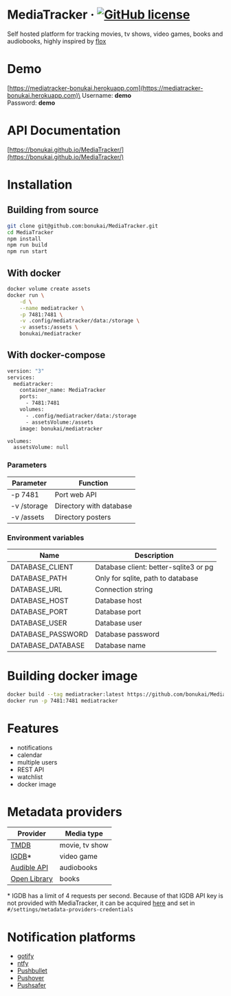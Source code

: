 # MediaTracker &middot; [![GitHub license](https://img.shields.io/badge/license-MIT-blue.svg)](https://github.com/bonukai/MediaTracker/blob/main/LICENSE)

Self hosted platform for tracking movies, tv shows, video games, books and audiobooks, highly inspired by [flox](https://github.com/devfake/flox)

# Demo

[https://mediatracker-bonukai.herokuapp.com](https://mediatracker-bonukai.herokuapp.com)\
Username: **demo**\
Password: **demo**

# API Documentation
[https://bonukai.github.io/MediaTracker/](https://bonukai.github.io/MediaTracker/)

# Installation

## Building from source

```bash
git clone git@github.com:bonukai/MediaTracker.git
cd MediaTracker
npm install
npm run build
npm run start
```

## With docker

```bash
docker volume create assets
docker run \
    -d \
    --name mediatracker \
    -p 7481:7481 \
    -v .config/mediatracker/data:/storage \
    -v assets:/assets \
    bonukai/mediatracker
```

## With docker-compose

```bash
version: "3"
services:
  mediatracker:
    container_name: MediaTracker
    ports:
      - 7481:7481
    volumes:
      - .config/mediatracker/data:/storage
      - assetsVolume:/assets
    image: bonukai/mediatracker

volumes:
  assetsVolume: null
```

### Parameters

| Parameter   | Function                |
| ----------- | ----------------------- |
| -p 7481     | Port web API            |
| -v /storage | Directory with database |
| -v /assets  | Directory posters       |

### Environment variables

| Name              | Description                           |
| ----------------- | ------------------------------------- |
| DATABASE_CLIENT   | Database client: better-sqlite3 or pg |
| DATABASE_PATH     | Only for sqlite, path to database     |
| DATABASE_URL      | Connection string                     |
| DATABASE_HOST     | Database host                         |
| DATABASE_PORT     | Database port                         |
| DATABASE_USER     | Database user                         |
| DATABASE_PASSWORD | Database password                     |
| DATABASE_DATABASE | Database name                         |

# Building docker image

```bash
docker build --tag mediatracker:latest https://github.com/bonukai/MediaTracker.git
docker run -p 7481:7481 mediatracker
```

# Features

-   notifications
-   calendar
-   multiple users
-   REST API
-   watchlist
-   docker image

# Metadata providers

| Provider                                                                       | Media type     |
| ------------------------------------------------------------------------------ | -------------- |
| [TMDB](https://www.themoviedb.org/)                                            | movie, tv show |
| [IGDB](https://www.igdb.com/)\*                                                | video game     |
| [Audible API](https://audible.readthedocs.io/en/latest/misc/external_api.html) | audiobooks     |
| [Open Library](https://openlibrary.org/)                                       | books          |

\* IGDB has a limit of 4 requests per second. Because of that IGDB API key is not provided with MediaTracker, it can be acquired [here](https://api-docs.igdb.com/#account-creation) and set in `#/settings/metadata-providers-credentials`

# Notification platforms

-   [gotify](https://gotify.net)
-   [ntfy](https://ntfy.sh)
-   [Pushbullet](https://www.pushbullet.com)
-   [Pushover](https://pushover.net)
-   [Pushsafer](https://www.pushsafer.com)

